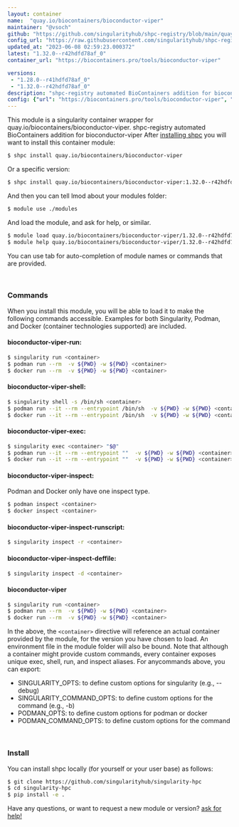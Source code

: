 ```yaml
---
layout: container
name:  "quay.io/biocontainers/bioconductor-viper"
maintainer: "@vsoch"
github: "https://github.com/singularityhub/shpc-registry/blob/main/quay.io/biocontainers/bioconductor-viper/container.yaml"
config_url: "https://raw.githubusercontent.com/singularityhub/shpc-registry/main/quay.io/biocontainers/bioconductor-viper/container.yaml"
updated_at: "2023-06-08 02:59:23.000372"
latest: "1.32.0--r42hdfd78af_0"
container_url: "https://biocontainers.pro/tools/bioconductor-viper"

versions:
 - "1.28.0--r41hdfd78af_0"
 - "1.32.0--r42hdfd78af_0"
description: "shpc-registry automated BioContainers addition for bioconductor-viper"
config: {"url": "https://biocontainers.pro/tools/bioconductor-viper", "maintainer": "@vsoch", "description": "shpc-registry automated BioContainers addition for bioconductor-viper", "latest": {"1.32.0--r42hdfd78af_0": "sha256:b6d5f9530685637421abf109c6594c9a83e75a7b32115f56b19b4d1c3c12d2a5"}, "tags": {"1.28.0--r41hdfd78af_0": "sha256:5116714e0804a77e69562a6c736b893d22993aea225c212c00ecf96516dc6585", "1.32.0--r42hdfd78af_0": "sha256:b6d5f9530685637421abf109c6594c9a83e75a7b32115f56b19b4d1c3c12d2a5"}, "docker": "quay.io/biocontainers/bioconductor-viper"}
---
```


This module is a singularity container wrapper for quay.io/biocontainers/bioconductor-viper.
shpc-registry automated BioContainers addition for bioconductor-viper
After [installing shpc](#install) you will want to install this container module:


```bash
$ shpc install quay.io/biocontainers/bioconductor-viper
```

Or a specific version:

```bash
$ shpc install quay.io/biocontainers/bioconductor-viper:1.32.0--r42hdfd78af_0
```

And then you can tell lmod about your modules folder:

```bash
$ module use ./modules
```

And load the module, and ask for help, or similar.

```bash
$ module load quay.io/biocontainers/bioconductor-viper/1.32.0--r42hdfd78af_0
$ module help quay.io/biocontainers/bioconductor-viper/1.32.0--r42hdfd78af_0
```

You can use tab for auto-completion of module names or commands that are provided.

<br>

### Commands

When you install this module, you will be able to load it to make the following commands accessible.
Examples for both Singularity, Podman, and Docker (container technologies supported) are included.

#### bioconductor-viper-run:

```bash
$ singularity run <container>
$ podman run --rm  -v ${PWD} -w ${PWD} <container>
$ docker run --rm  -v ${PWD} -w ${PWD} <container>
```

#### bioconductor-viper-shell:

```bash
$ singularity shell -s /bin/sh <container>
$ podman run --it --rm --entrypoint /bin/sh  -v ${PWD} -w ${PWD} <container>
$ docker run --it --rm --entrypoint /bin/sh  -v ${PWD} -w ${PWD} <container>
```

#### bioconductor-viper-exec:

```bash
$ singularity exec <container> "$@"
$ podman run --it --rm --entrypoint ""  -v ${PWD} -w ${PWD} <container> "$@"
$ docker run --it --rm --entrypoint ""  -v ${PWD} -w ${PWD} <container> "$@"
```

#### bioconductor-viper-inspect:

Podman and Docker only have one inspect type.

```bash
$ podman inspect <container>
$ docker inspect <container>
```

#### bioconductor-viper-inspect-runscript:

```bash
$ singularity inspect -r <container>
```

#### bioconductor-viper-inspect-deffile:

```bash
$ singularity inspect -d <container>
```



#### bioconductor-viper

```bash
$ singularity run <container>
$ podman run --rm  -v ${PWD} -w ${PWD} <container>
$ docker run --rm  -v ${PWD} -w ${PWD} <container>
```


In the above, the `<container>` directive will reference an actual container provided
by the module, for the version you have chosen to load. An environment file in the
module folder will also be bound. Note that although a container
might provide custom commands, every container exposes unique exec, shell, run, and
inspect aliases. For anycommands above, you can export:

 - SINGULARITY_OPTS: to define custom options for singularity (e.g., --debug)
 - SINGULARITY_COMMAND_OPTS: to define custom options for the command (e.g., -b)
 - PODMAN_OPTS: to define custom options for podman or docker
 - PODMAN_COMMAND_OPTS: to define custom options for the command

<br>

### Install

You can install shpc locally (for yourself or your user base) as follows:

```bash
$ git clone https://github.com/singularityhub/singularity-hpc
$ cd singularity-hpc
$ pip install -e .
```

Have any questions, or want to request a new module or version? [ask for help!](https://github.com/singularityhub/singularity-hpc/issues)